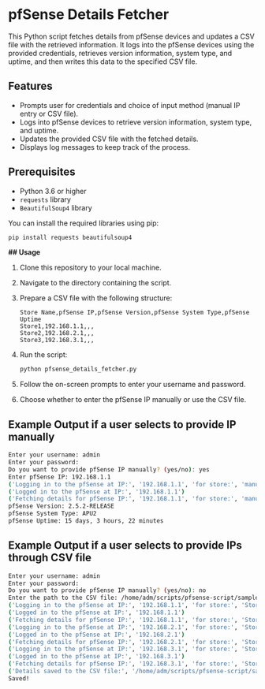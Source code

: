 # pfSense Details Fetcher

This Python script fetches details from pfSense devices and updates a CSV file with the retrieved information. It logs into the pfSense devices using the provided credentials, retrieves version information, system type, and uptime, and then writes this data to the specified CSV file.

## Features

- Prompts user for credentials and choice of input method (manual IP entry or CSV file).
- Logs into pfSense devices to retrieve version information, system type, and uptime.
- Updates the provided CSV file with the fetched details.
- Displays log messages to keep track of the process.

## Prerequisites

- Python 3.6 or higher
- `requests` library
- `BeautifulSoup4` library

You can install the required libraries using pip:

```sh
pip install requests beautifulsoup4
```

**## Usage**

1. Clone this repository to your local machine.

2. Navigate to the directory containing the script.

3. Prepare a CSV file with the following structure:

   ```csv
   Store Name,pfSense IP,pfSense Version,pfSense System Type,pfSense Uptime
   Store1,192.168.1.1,,,
   Store2,192.168.2.1,,,
   Store3,192.168.3.1,,,
   ```

4. Run the script:

   ```sh
   python pfsense_details_fetcher.py
   ```

5. Follow the on-screen prompts to enter your username and password.

6. Choose whether to enter the pfSense IP manually or use the CSV file.


## Example Output if a user selects to provide IP manually

```sh
Enter your username: admin
Enter your password: 
Do you want to provide pfSense IP manually? (yes/no): yes
Enter pfSense IP: 192.168.1.1
('Logging in to the pfSense at IP:', '192.168.1.1', 'for store:', 'manual entry')
('Logged in to the pfSense at IP:', '192.168.1.1')
('Fetching details for pfSense IP:', '192.168.1.1', 'for store:', 'manual entry')
pfSense Version: 2.5.2-RELEASE
pfSense System Type: APU2
pfSense Uptime: 15 days, 3 hours, 22 minutes
```

## Example Output if a user selects to provide IPs through CSV file

```sh
Enter your username: admin
Enter your password:
Do you want to provide pfSense IP manually? (yes/no): no
Enter the path to the CSV file: /home/adm/scripts/pfsense-script/sample.csv
('Logging in to the pfSense at IP:', '192.168.1.1', 'for store:', 'Store1')
('Logged in to the pfSense at IP:', '192.168.1.1')
('Fetching details for pfSense IP:', '192.168.1.1', 'for store:', 'Store1')
('Logging in to the pfSense at IP:', '192.168.2.1', 'for store:', 'Store2')
('Logged in to the pfSense at IP:', '192.168.2.1')
('Fetching details for pfSense IP:', '192.168.2.1', 'for store:', 'Store2')
('Logging in to the pfSense at IP:', '192.168.3.1', 'for store:', 'Store3')
('Logged in to the pfSense at IP:', '192.168.3.1')
('Fetching details for pfSense IP:', '192.168.3.1', 'for store:', 'Store3')
('Details saved to the CSV file:', '/home/adm/scripts/pfsense-script/sample.csv')
Saved!
```
